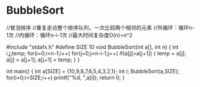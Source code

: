 # BubbleSort
//冒泡排序
//重复走访整个排序队列，一次比较两个相邻的元素
//外循环：循环n-1次
//内循环：循环n-i-1次
//最大时间复杂度O(n)=n^2

#include "stdafx.h"
#define SIZE 10
void BubbleSort(int a[], int n)
{
  int i,j,temp;
  for(i=0;i<n-1;i++)
    for(j=0;j<n-i-1;j++)
      if(a[j]>a[j+1])
      {
        temp = a[j];
        a[j] = a[j+1];
        a[j+1] = temp;
       }
 }
 
 int main()
 {
  int a[SIZE] = {10,9,8,7,6,5,4,3,2,1};
  int i;
  BubbleSort(a,SIZE);
  for(i=0;i<SIZE;i++)
    printf("%d, ",a[i]);
  return 0;
 }
